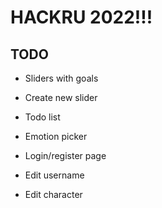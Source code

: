 # HACKRU 2022!!!

## TODO

- Sliders with goals
- Create new slider
- Todo list
- Emotion picker

- Login/register page
- Edit username
- Edit character
